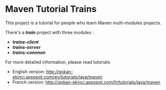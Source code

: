 # Maven Tutorial Trains

This project is a tutorial for people who learn Maven multi-modules projects.  
  
There's a ***train*** project with three modules :
  
* ***trains-client***  
* ***trains-server***  
* ***trains-common***  
  
  
  
For more detailed information, please read tutorials:  
  
* English version: http://gokan-ekinci.appspot.com/en/tutorials/java/maven  
* French version: http://gokan-ekinci.appspot.com/fr/tutorials/java/maven   
  
